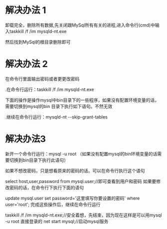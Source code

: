 # 解决办法 1

卸载完全，删除所有数据,先关闭跟MySql所有有关的进程,进入命令行(cmd)中输入taskkill /f /im mysqld-nt.exe

然后找到MySql的根目录删除即可

# 解决办法 2

在命令行里面输出密码或者更更改密码

.在命令行运行：taskkill /f /im mysqld-nt.exe

下面的操作是操作mysql中bin目录下的一些程序，如果没有配置环境变量的话，需要切换到mysql的bin 目录下执行如下语句。不然无效

.继续在命令行运行：mysqld-nt --skip-grant-tables

# 解决办法3

新开一个命令行运行：mysql -u root   （如果没有配置mysql的bin环境变量的话需要切换到bin目录下执行此语句）

如果不想改密码，只是想看原来的密码的话。可以在命令行执行这个语句

select host,user,password from mysql.user;//即可查看到用户和密码
如果要修改密码的话，在命令行下执行下面的语句

update mysql.user set password='这里填写你要设置的密码' where user='root';
完成这些操作后，继续在命令行运行

taskkill /f /im mysqld-nt.exe;//安全着想，先结束，因为现在这样是可以用mysql -u root 直接登录的
net start mysql;//启动mysql服务
